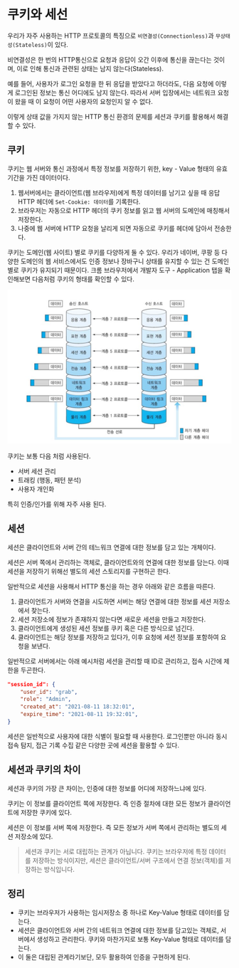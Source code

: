 # 쿠키와 세선

우리가 자주 사용하는 HTTP 프로토콜의 특징으로 `비연결성(Connectionless)`과 `무상태성(Stateless)`이 있다.

비연결성은 한 번의 HTTP통신으로 요청과 응답이 오간 이후에 통신을 끊는다는 것이며, 이로 인해 통신과 관련된 상태는 남지 않는다(Stateless).  

예를 들어, 사용자가 로그인 요청을 한 뒤 응답을 받았다고 하더라도, 다음 요청에 이렇게 로그인된 정보는 통신 어디에도 남지 않는다. 따라서 서버 입장에서는 네트워크 요청이 왔을 때 이 요청이 어떤 사용자의 요청인지 알 수 없다. 

이렇게 상태 값을 가지지 않는 HTTP 통신 환경의 문제를 세션과 쿠키를 활용해서 해결할 수 있다.  



## 쿠키

쿠키는 웹 서버와 통신 과정에서 특정 정보를 저장하기 위한, key - Value 형태의 유효기간을 가진 데이터이다.  

1. 웹서버에서는 클라이언트(웹 브라우저)에게 특정 데이터를 남기고 싶을 때 응답 HTTP 헤더에 `Set-Cookie: 데이터`를 기록한다. 
2. 브라우저는 자동으로 HTTP 헤더의 쿠키 정보를 읽고 웹 서버의 도메인에 매칭해서 저장한다.
3. 나중에 웹 서버에 HTTP 요청을 날리게 되면 자동으로 쿠키를 헤더에 담아서 전송한다.  



쿠키는 도메인(웹 사이트) 별로 쿠키를 다양하게 둘 수 있다. 우리가 네이버, 쿠팡 등 다양한 도메인의 웹 서비스에서도 인증 정보나 장바구니 상태를 유지할 수 있는 건 도메인별로 쿠키가 유지되기 때문이다. 크롬 브라우저에서 개발자 도구 - Application 탭을 확인해보면 다음처럼 쿠키의 형태를 확인할 수 있다.  

![쿠키](images/img13.png)   

쿠키는 보통 다음 처럼 사용된다.

- 서버 세션 관리
- 트래킹 (행동, 패턴 분석)
- 사용자 개인화

특히 인증/인가를 위해 자주 사용 된다.  





## 세션

세션은 클라이언트와 서버 간의 테느워크 연결에 대한 정보를 담고 있는 개체이다.  

세션은 서버 쪽에서 관리하는 객체로, 클라이언트와의 연결에 대한 정보를 담는다. 이때 세션을 저장하기 위해선 별도의 세션 스토리지를 구현하곤 한다.

일반적으로 세션을 사용해서 HTTP 통신을 하는 경우 아래와 같은 흐름을 따른다.

1. 클라이언트가 서버와 연결을 시도하면 서버는 해당 연결에 대한 정보를 세션 저장소에서 찾는다.
2. 세션 저장소에 정보가 존재하지 않는다면 새로운 세션을 만들고 저장한다.
3. 클라이언트에게 생성된 세션 정보를 쿠키 혹은 다른 방식으로 넘긴다.
4. 클라이언트는 해당 정보를 저장하고 있다가, 이후 요청에 세션 정보를 포함하여 요청을 보낸다.  

일반적으로 서버에서는 아래 예시처럼 세션을 관리할 때 ID로 관리하고, 접속 시간에 제한을 두곤한다. 

```Json
"session_id": {
    "user_id": "grab",
    "role": "Admin",
    "created_at": "2021-08-11 18:32:01",
    "expire_time": "2021-08-11 19:32:01",
}
```

세션은 일반적으로 사용자에 대한 식별이 필요할 때 사용한다. 로그인뿐만 아니라 동시 접속 탐지, 접근 기록 수집 같은 다양한 곳에 세션을 활용할 수 있다.  



## 세션과 쿠키의 차이

세션과 쿠키의 가장 큰 차이는, 인증에 대한 정보를 어디에 저장하느냐에 있다.  

쿠키는 이 정보를 클라이언트 쪽에 저장한다. 즉 인증 절차에 대한 모든 정보가 클라이언트에 저장한 쿠키에 있다. 

세션은 이 정보를 서버 쪽에 저장한다. 즉 모든 정보가 서버 쪽에서 관리하는 별도의 세션 저장소에 있다. 

> 세션과 쿠키는 서로 대립하는 관계가 아닙니다. 쿠키는 브라우저에 특정 데이터를 저장하는 방식이지만, 세션은 클라이언트/서버 구조에서 연결 정보(객체)를 저장하는 방식입니다.



## 정리

- 쿠키는 브라우저가 사용하는 임시저장소 중 하나로 Key-Value 형태로 데이터를 담는다.
- 세션은 클라이언트와 서버 간의 네트워크 연결에 대한 정보를 담고있는 객체로, 서버에서 생성하고 관리한다. 쿠키와 마찬가지로 보통 Key-Value 형태로 데이터를 담는다.
- 이 둘은 대립된 관계라기보단, 모두 활용하여 인증을 구현하게 된다.

